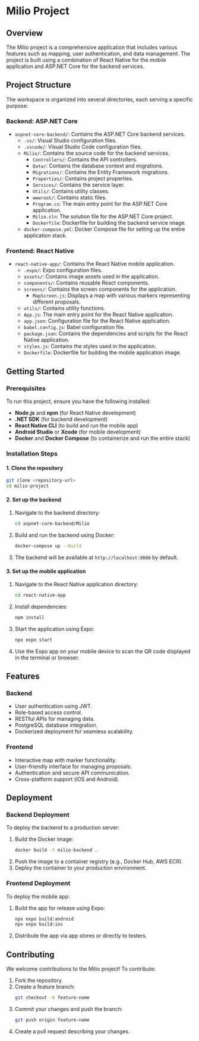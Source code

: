 # Milio Project

## Overview

The Milio project is a comprehensive application that includes various features such as mapping, user authentication, and data management. The project is built using a combination of React Native for the mobile application and ASP.NET Core for the backend services.

## Project Structure

The workspace is organized into several directories, each serving a specific purpose:

### Backend: ASP.NET Core

- `aspnet-core-backend/`: Contains the ASP.NET Core backend services.
  - `.vs/`: Visual Studio configuration files.
  - `.vscode/`: Visual Studio Code configuration files.
  - `Milio/`: Contains the source code for the backend services.
    - `Controllers/`: Contains the API controllers.
    - `Data/`: Contains the database context and migrations.
    - `Migrations/`: Contains the Entity Framework migrations.
    - `Properties/`: Contains project properties.
    - `Services/`: Contains the service layer.
    - `Utils/`: Contains utility classes.
    - `wwwroot/`: Contains static files.
    - `Program.cs`: The main entry point for the ASP.NET Core application.
    - `Milio.sln`: The solution file for the ASP.NET Core project.
    - `Dockerfile`: Dockerfile for building the backend service image.
  - `docker-compose.yml`: Docker Compose file for setting up the entire application stack.

### Frontend: React Native

- `react-native-app/`: Contains the React Native mobile application.
  - `.expo/`: Expo configuration files.
  - `assets/`: Contains image assets used in the application.
  - `components/`: Contains reusable React components.
  - `screens/`: Contains the screen components for the application.
    - `MapScreen.js`: Displays a map with various markers representing different proposals.
  - `utils/`: Contains utility functions.
  - `App.js`: The main entry point for the React Native application.
  - `app.json`: Configuration file for the React Native application.
  - `babel.config.js`: Babel configuration file.
  - `package.json`: Contains the dependencies and scripts for the React Native application.
  - `styles.js`: Contains the styles used in the application.
  - `Dockerfile`: Dockerfile for building the mobile application image.

## Getting Started

### Prerequisites

To run this project, ensure you have the following installed:

- **Node.js** and **npm** (for React Native development)
- **.NET SDK** (for backend development)
- **React Native CLI** (to build and run the mobile app)
- **Android Studio** or **Xcode** (for mobile development)
- **Docker** and **Docker Compose** (to containerize and run the entire stack)

### Installation Steps

#### 1. Clone the repository
```bash
git clone <repository-url>
cd milio-project
```

#### 2. Set up the backend
1. Navigate to the backend directory:
   ```bash
   cd aspnet-core-backend/Milio
   ```
2. Build and run the backend using Docker:
   ```bash
   docker-compose up --build
   ```
3. The backend will be available at `http://localhost:8080` by default.

#### 3. Set up the mobile application
1. Navigate to the React Native application directory:
   ```bash
   cd react-native-app
   ```
2. Install dependencies:
   ```bash
   npm install
   ```
3. Start the application using Expo:
   ```bash
   npx expo start
   ```
4. Use the Expo app on your mobile device to scan the QR code displayed in the terminal or browser.

## Features

### Backend
- User authentication using JWT.
- Role-based access control.
- RESTful APIs for managing data.
- PostgreSQL database integration.
- Dockerized deployment for seamless scalability.

### Frontend
- Interactive map with marker functionality.
- User-friendly interface for managing proposals.
- Authentication and secure API communication.
- Cross-platform support (iOS and Android).

## Deployment

### Backend Deployment
To deploy the backend to a production server:
1. Build the Docker image:
   ```bash
   docker build -t milio-backend .
   ```
2. Push the image to a container registry (e.g., Docker Hub, AWS ECR).
3. Deploy the container to your production environment.

### Frontend Deployment
To deploy the mobile app:
1. Build the app for release using Expo:
   ```bash
   npx expo build:android
   npx expo build:ios
   ```
2. Distribute the app via app stores or directly to testers.

## Contributing

We welcome contributions to the Milio project! To contribute:
1. Fork the repository.
2. Create a feature branch:
   ```bash
   git checkout -b feature-name
   ```
3. Commit your changes and push the branch:
   ```bash
   git push origin feature-name
   ```
4. Create a pull request describing your changes.


